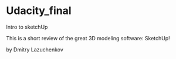 # Udacity_final
Intro to sketchUp

This is a short review of the great 3D modeling software: SketchUp!

by Dmitry Lazuchenkov